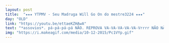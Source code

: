 ```yaml
---
layout: post
title:  "★★★ YTPMV - Seu Madruga Will Go On do mestre3224 ★★★"
day: "OLD" 
link: "https://youtu.be/ettaeKZHAwA"
text: "*assovios*. pá-pá-pá-pá NÃO. REPROVA VA-VA-VA-VA-VA-Vrrrr NÃO NÃO NÃO NÃO. nã-nã-nã-nã-NÃO LAGARTIXA..."
img: "https://i.makeagif.com/media/10-12-2015/Pc1VYp.gif"
---
```

